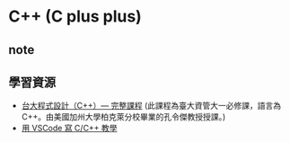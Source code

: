 # C++ (C plus plus)

## note

## 學習資源
- [台大程式設計（C++）— 完整課程](https://youtube.com/playlist?list=PLMHSr8fseBzUvwjKtR6pX0Vv9Q9H-V3lY) (此課程為臺大資管大一必修課，語言為 C++。由美國加州大學柏克萊分校畢業的孔令傑教授授課。)
- [用 VSCode 寫 C/C++ 教學](https://hackmd.io/@liaojason2/vscodecppwindows)
